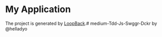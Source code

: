 # My Application

The project is generated by [LoopBack](http://loopback.io).# medium-Tdd-Js-Swggr-Dckr by @helladyo
